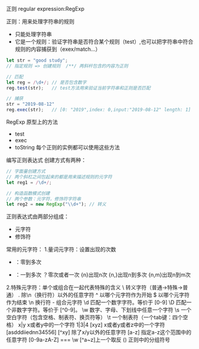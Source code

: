 正则
regular expression:RegExp

正则：用来处理字符串的规则
- 只能处理字符串
- 它是一个规则：验证字符串是否符合某个规则（test）,也可以把字符串中符合规则的内容捕获到（exex/match...）

```javascript
let str = "good study";
// 指定规则 => 创建规则  /**/ 两斜杆包含的内容为正则

// 匹配
let reg = /\d+/; // 是否包含数字
reg.test(str);   // test方法用来验证当前字符串和正则是否匹配

// 捕获
str = "2019-08-12"
reg.exec(str);   // [0: "2019",index: 0,input:"2019-08-12" length: 1]  => 捕获到第一个 2019

```
RegExp 原型上的方法
- test
- exec
- toString
每个正则的实例都可以使用这些方法

编写正则表达式
创建方式有两种：
```javascript
// 字面量创建方式
// 两个斜杠之间包起来的都是用来描述规则的元字符
let reg1 = /\d+/;

// 构造函数模式创建
// 两个参数：元字符，修饰符字符串
let reg2 = new RegExp("\\d+"); // 转义
```

正则表达式由两部分组成：
- 元字符
- 修饰符

常用的元字符：
1.量词元字符：设置出现的次数
* ：零到多次
+ ：一到多次
？零次或者一次
{n}出现n次
{n,}出现n到多次
{n,m}出现n到m次

2.特殊元字符：单个或组合在一起代表特殊的含义
\   转义字符（普通->特殊->普通）
.   除\n（换行符）以外的任意字符
^   以哪个元字符作为开始
$   以哪个元字符作为结束
\n  换行符  - 组合元字符
\d  匹配一个数字字符。等价于 [0-9]
\D  匹配一个非数字字符。等价于 [^0-9]。
\w  数字、字母、下划线中任意一个字符
\s  一个空白字符（包含空格、制表符、换页符等）
\t  一个制表符（一个tab键：四个空格）
x|y x或者y中的一个字符 1|3|4
[xyz] x或者y或者z中的一个字符 [asdddiiednn34556]
[^xy] 除了x/y以外的任意字符
[a-z] 指定a-z这个范围中的任意字符 [0-9a-zA-Z] === \w
[^a~z]上一个取反 
()     正则中的分组符号











